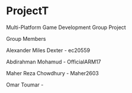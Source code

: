 # ProjectT
Multi-Platform Game Development Group Project

Group Members

Alexander Miles Dexter - ec20559

Abdirahman Mohamud - OfficialARM17 

Maher Reza Chowdhury - Maher2603

Omar Toumar - 
